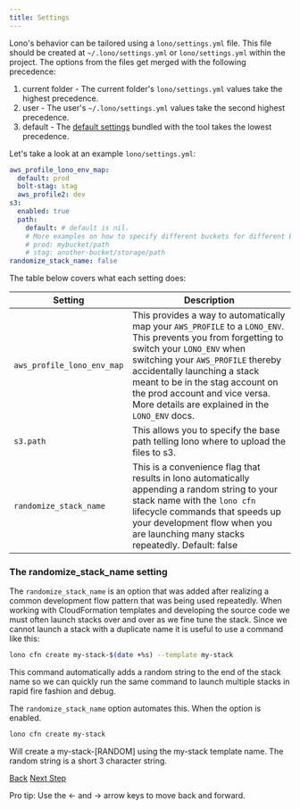 ```yaml
---
title: Settings
---
```


Lono's behavior can be tailored using a `lono/settings.yml` file. This file should be created at `~/.lono/settings.yml` or `lono/settings.yml` within the project.  The options from the files get merged with the following precedence:

1. current folder - The current folder's `lono/settings.yml` values take the highest precedence.
2. user - The user's `~/.lono/settings.yml` values take the second highest precedence.
3. default - The [default settings](https://github.com/tongueroo/lono/blob/master/lib/lono/default/settings.yml) bundled with the tool takes the lowest precedence.

Let's take a look at an example `lono/settings.yml`:

```yaml
aws_profile_lono_env_map:
  default: prod
  bolt-stag: stag
  aws_profile2: dev
s3:
  enabled: true
  path:
    default: # default is nil.
    # More examples on how to specify different buckets for different LONO_ENV
    # prod: mybucket/path
    # stag: another-bucket/storage/path
randomize_stack_name: false
```

The table below covers what each setting does:

Setting  | Description
------------- | -------------
`aws_profile_lono_env_map`  | This provides a way to automatically map your `AWS_PROFILE` to a `LONO_ENV`. This prevents you from forgetting to switch your `LONO_ENV` when switching your `AWS_PROFILE` thereby accidentally launching a stack meant to be in the stag account on the prod account and vice versa. More details are explained in the `LONO_ENV` docs.
`s3.path`  | This allows you to specify the base path telling lono where to upload the files to s3.
`randomize_stack_name`  | This is a convenience flag that results in lono automatically appending a random string to your stack name with the `lono cfn` lifecycle commands that speeds up your development flow when you are launching many stacks repeatedly. Default: false

### The randomize_stack_name setting

The `randomize_stack_name` is an option that was added after realizing a common development flow pattern that was being used repeatedly. When working with CloudFormation templates and developing the source code we must often launch stacks over and over as we fine tune the stack. Since we cannot launch a stack with a duplicate name it is useful to use a command like this:

```sh
lono cfn create my-stack-$(date +%s) --template my-stack
```

This command automatically adds a random string to the end of the stack name so we can quickly run the same command to launch multiple stacks in rapid fire fashion and debug.

The `randomize_stack_name` option automates this. When the option is enabled.

```sh
lono cfn create my-stack
```

Will create a my-stack-[RANDOM] using the my-stack template name.  The random string is a short 3 character string.

<a id="prev" class="btn btn-basic" href="{% link _docs/conventions.md %}">Back</a>
<a id="next" class="btn btn-primary" href="{% link _docs/nested-stacks.md %}">Next Step</a>
<p class="keyboard-tip">Pro tip: Use the <- and -> arrow keys to move back and forward.</p>
